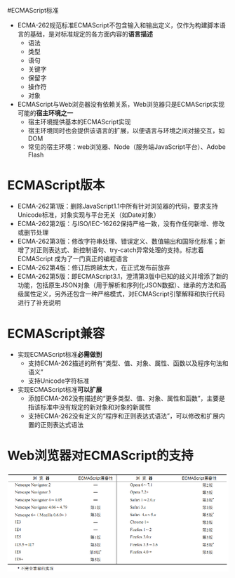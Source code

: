 #ECMAScript标准
+ ECMA-262规范标准ECMAScript不包含输入和输出定义，仅作为构建脚本语言的基础，是对标准规定的各方面内容的**语言描述**
   + 语法
   + 类型
   + 语句
   + 关键字
   + 保留字
   + 操作符
   + 对象
+ ECMAScript与Web浏览器没有依赖关系，Web浏览器只是ECMAScript实现可能的**宿主环境之一**
   + 宿主环境提供基本的ECMAScript实现
   + 宿主环境同时也会提供该语言的扩展，以便语言与环境之间对接交互，如DOM
   + 常见的宿主环境：web浏览器、Node（服务端JavaScript平台）、Adobe Flash
   
# ECMAScript版本
+ ECMA-262第1版：删除JavaScript1.1中所有针对浏览器的代码，要求支持Unicode标准，对象实现与平台无关（如Date对象）
+ ECMA-262第2版：与ISO/IEC-16262保持严格一致，没有作任何新增、修改或删节处理
+ ECMA-262第3版：修改字符串处理、错误定义、数值输出和国际化标准；新增了对正则表达式、新控制语句、try-catch异常处理的支持。标志着ECMAScript 成为了一门真正的编程语言
+ ECMA-262第4版：修订后跨越太大，在正式发布前放弃
+ ECMA-262第5版：即ECMAScript3.1，澄清第3版中已知的歧义并增添了新的功能，包括原生JSON对象（用于解析和序列化JSON数据）、继承的方法和高级属性定义，另外还包含一种严格模式，对ECMAScript引擎解释和执行代码进行了补充说明

# ECMAScript兼容
+ 实现ECMAScript标准**必需做到**
   + 支持ECMA-262描述的所有“类型、值、对象、属性、函数以及程序句法和语义”
   + 支持Unicode字符标准
+ 实现ECMAScript标准**可以扩展**
   + 添加ECMA-262没有描述的“更多类型、值、对象、属性和函数”，主要是指该标准中没有规定的新对象和对象的新属性
   + 支持ECMA-262没有定义的“程序和正则表达式语法”，可以修改和扩展内置的正则表达式语法
   
# Web浏览器对ECMAScript的支持
![ECMAScript主流Web浏览器得支持情况](../attachments/ECMAScript主流Web浏览器得支持情况.png)